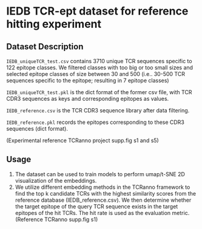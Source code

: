 # IEDB TCR-ept dataset for reference hitting experiment

## Dataset Description
`IEDB_uniqueTCR_test.csv` contains 3710 unique TCR sequences specific to 122 epitope classes. We filtered classes with too big or too small sizes and selected epitope classes of size between 30 and 500 (i.e.. 30-500 TCR sequences specific to the epitope; resulting in 7 epitope classes)

`IEDB_uniqueTCR_test.pkl` is the dict format of the former csv file, with TCR CDR3 sequences as keys and corresponding epitopes as values.

`IEDB_reference.csv` is the TCR CDR3 sequence library after data filtering. 

`IEDB_reference.pkl` records the epitopes corresponding to these CDR3 sequences (dict format).

(Experimental reference TCRanno project supp.fig s1 and s5)

## Usage

1. The dataset can be used to train models to perform umap/t-SNE 2D visualization of the embeddings.
2. We utilize different embedding methods in the TCRanno framework to find the top k candidate TCRs with the highest similarity scores from the reference database (IEDB_reference.csv). We then determine whether the target epitope of the query TCR sequence exists in the target epitopes of the hit TCRs. The hit rate is used as the evaluation metric. (Reference TCRanno supp.fig s1)